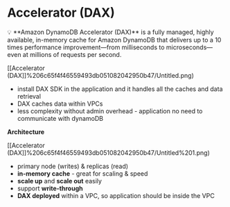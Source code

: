 # Accelerator (DAX)

<aside>
💡 **Amazon DynamoDB Accelerator (DAX)** is a fully managed, highly available, in-memory cache for Amazon DynamoDB that delivers up to a 10 times performance improvement—from milliseconds to microseconds—even at millions of requests per second.

</aside>

[[Accelerator (DAX]]%206c65f4f46559493db051082042950b47/Untitled.png)

- install DAX SDK in the application and it handles all the caches and data retrieval
- DAX caches data within VPCs
- less complexity without admin overhead - application no need to communicate with dynamoDB

**Architecture**

[[Accelerator (DAX]]%206c65f4f46559493db051082042950b47/Untitled%201.png)

- primary node (writes) & replicas (read)
- **in-memory cache** - great for scaling & speed
- **scale up** and **scale out** easily
- support **write-through**
- **DAX deployed** within a VPC, so application should be inside the VPC
